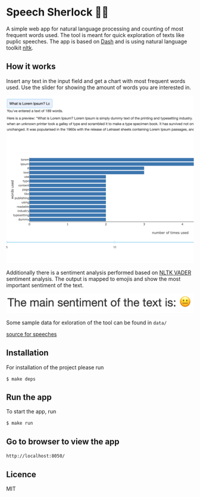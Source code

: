 # Speech Sherlock :male_detective:	

A simple web app for natural language processing and counting of most frequent words used.
The tool is meant for quick exploration of texts like puplic speeches.
The app is based on [Dash](https://github.com/plotly/dash) and is using natural language toolkit [nltk](https://github.com/nltk/nltk).

## How it works
Insert any text in the input field and get a chart with most frequent words used. Use the slider for showing the amount of words you are interested in.

![App Overview](images/overview.jpg)

Additionally there is a sentiment analysis performed based on [NLTK VADER](https://www.nltk.org/_modules/nltk/sentiment/vader.html) sentiment analysis. The output is mapped to emojis and show the most important sentiment of the text.

![App Overview](images/sentiment.jpg)


Some sample data for exloration of the tool can be found in `data/`

[source for speeches](https://www.fridaysforfuture.org/greta-speeches)



## Installation
For installation of the project please run
```
$ make deps
```

## Run the app
To start the app, run
```
$ make run
```

## Go to browser to view the app
```
http://localhost:8050/
```

## Licence
MIT
